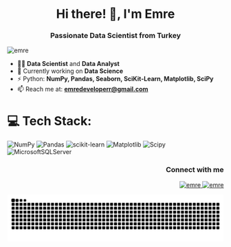 <h1 align="center">Hi there! 👋, I'm Emre</h1>
<h3 align="center">Passionate Data Scientist from Turkey</h3>

<p align="left">
  <img src="https://komarev.com/ghpvc/?username=ardakaymaz&label=Profile%20views&color=0e75b6&style=plastic" alt="emre" />
</p>

- 💪🏻 **Data Scientist** and **Data Analyst**
- 🔭 Currently working on **Data Science**
- ⚡ Python: **NumPy, Pandas, Seaborn, SciKit-Learn, Matplotlib, SciPy**
- 📫 Reach me at: **emredeveloperr@gmail.com**

# 💻 Tech Stack:
![NumPy](https://img.shields.io/badge/numpy-%23013243.svg?style=flat-square&logo=numpy&logoColor=white)
![Pandas](https://img.shields.io/badge/pandas-%23150458.svg?style=flat-square&logo=pandas&logoColor=white)
![scikit-learn](https://img.shields.io/badge/scikit--learn-%23F7931E.svg?style=flat-square&logo=scikit-learn&logoColor=white)
![Matplotlib](https://img.shields.io/badge/Matplotlib-%23ffffff.svg?style=flat-square&logo=Matplotlib&logoColor=black)
![Scipy](https://img.shields.io/badge/SciPy-%230C55A5.svg?style=flat-square&logo=scipy&logoColor=%white)
![MicrosoftSQLServer](https://img.shields.io/badge/Microsoft%20SQL%20Server-CC2927?style=flat-square&logo=microsoft%20sql%20server&logoColor=white)

<h3 align="right">Connect with me</h3>
<p align="right">
  <a href="https://www.linkedin.com/in/cihatemrekaratas/" target="_blank">
    <img src="https://raw.githubusercontent.com/rahuldkjain/github-profile-readme-generator/master/src/images/icons/Social/linked-in-alt.svg" alt="emre" height="20" width="20" />
  </a>
  <a href="https://www.kaggle.com/emre21" target="_blank">
    <img src="https://raw.githubusercontent.com/rahuldkjain/github-profile-readme-generator/master/src/images/icons/Social/kaggle.svg" alt="emre" height="20" width="20" />
  </a>
</p>

![github contribution grid snake animation](https://raw.githubusercontent.com/ArdaKaymaz/ArdaKaymaz/output/github-contribution-grid-snake.svg)
